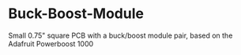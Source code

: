 # Buck-Boost-Module
Small 0.75" square PCB with a buck/boost module pair, based on the Adafruit Powerboost 1000
